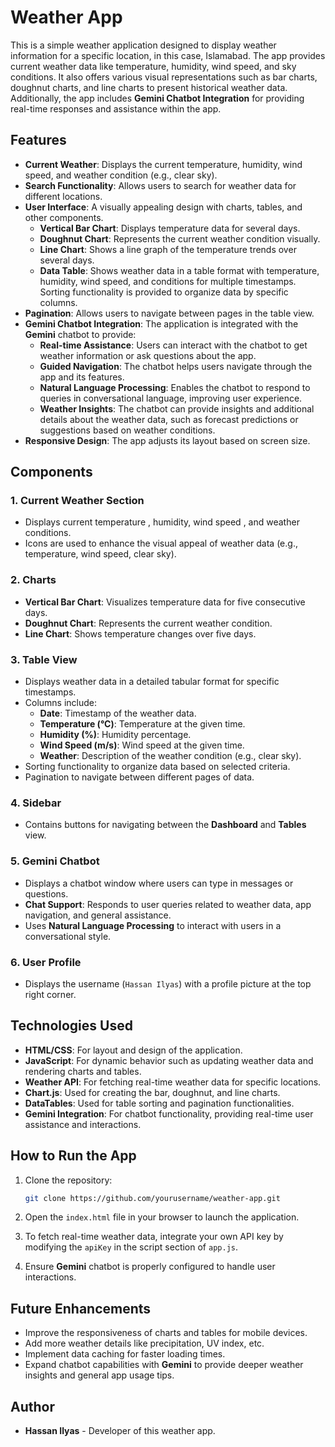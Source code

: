 # Weather App

This is a simple weather application designed to display weather information for a specific location, in this case, Islamabad. The app provides current weather data like temperature, humidity, wind speed, and sky conditions. It also offers various visual representations such as bar charts, doughnut charts, and line charts to present historical weather data. Additionally, the app includes **Gemini Chatbot Integration** for providing real-time responses and assistance within the app.

## Features

- **Current Weather**: Displays the current temperature, humidity, wind speed, and weather condition (e.g., clear sky).
- **Search Functionality**: Allows users to search for weather data for different locations.
- **User Interface**: A visually appealing design with charts, tables, and other components.
  - **Vertical Bar Chart**: Displays temperature data for several days.
  - **Doughnut Chart**: Represents the current weather condition visually.
  - **Line Chart**: Shows a line graph of the temperature trends over several days.
  - **Data Table**: Shows weather data in a table format with temperature, humidity, wind speed, and conditions for multiple timestamps. Sorting functionality is provided to organize data by specific columns.
- **Pagination**: Allows users to navigate between pages in the table view.
- **Gemini Chatbot Integration**: The application is integrated with the **Gemini** chatbot to provide:
  - **Real-time Assistance**: Users can interact with the chatbot to get weather information or ask questions about the app.
  - **Guided Navigation**: The chatbot helps users navigate through the app and its features.
  - **Natural Language Processing**: Enables the chatbot to respond to queries in conversational language, improving user experience.
  - **Weather Insights**: The chatbot can provide insights and additional details about the weather data, such as forecast predictions or suggestions based on weather conditions.
- **Responsive Design**: The app adjusts its layout based on screen size.

## Components

### 1. **Current Weather Section**
   - Displays current temperature , humidity, wind speed , and weather conditions.
   - Icons are used to enhance the visual appeal of weather data (e.g., temperature, wind speed, clear sky).

### 2. **Charts**
   - **Vertical Bar Chart**: Visualizes temperature data for five consecutive days.
   - **Doughnut Chart**: Represents the current weather condition.
   - **Line Chart**: Shows temperature changes over five days.

### 3. **Table View**
   - Displays weather data in a detailed tabular format for specific timestamps.
   - Columns include:
     - **Date**: Timestamp of the weather data.
     - **Temperature (°C)**: Temperature at the given time.
     - **Humidity (%)**: Humidity percentage.
     - **Wind Speed (m/s)**: Wind speed at the given time.
     - **Weather**: Description of the weather condition (e.g., clear sky).
   - Sorting functionality to organize data based on selected criteria.
   - Pagination to navigate between different pages of data.

### 4. **Sidebar**
   - Contains buttons for navigating between the **Dashboard** and **Tables** view.

### 5. **Gemini Chatbot**
   - Displays a chatbot window where users can type in messages or questions.
   - **Chat Support**: Responds to user queries related to weather data, app navigation, and general assistance.
   - Uses **Natural Language Processing** to interact with users in a conversational style.

### 6. **User Profile**
   - Displays the username (`Hassan Ilyas`) with a profile picture at the top right corner.

## Technologies Used

- **HTML/CSS**: For layout and design of the application.
- **JavaScript**: For dynamic behavior such as updating weather data and rendering charts and tables.
- **Weather API**: For fetching real-time weather data for specific locations.
- **Chart.js**: Used for creating the bar, doughnut, and line charts.
- **DataTables**: Used for table sorting and pagination functionalities.
- **Gemini Integration**: For chatbot functionality, providing real-time user assistance and interactions.

## How to Run the App

1. Clone the repository:
    ```bash
    git clone https://github.com/yourusername/weather-app.git
    ```

2. Open the `index.html` file in your browser to launch the application.

3. To fetch real-time weather data, integrate your own API key by modifying the `apiKey` in the script section of `app.js`.

4. Ensure **Gemini** chatbot is properly configured to handle user interactions.

## Future Enhancements

- Improve the responsiveness of charts and tables for mobile devices.
- Add more weather details like precipitation, UV index, etc.
- Implement data caching for faster loading times.
- Expand chatbot capabilities with **Gemini** to provide deeper weather insights and general app usage tips.

## Author

- **Hassan Ilyas** - Developer of this weather app.
